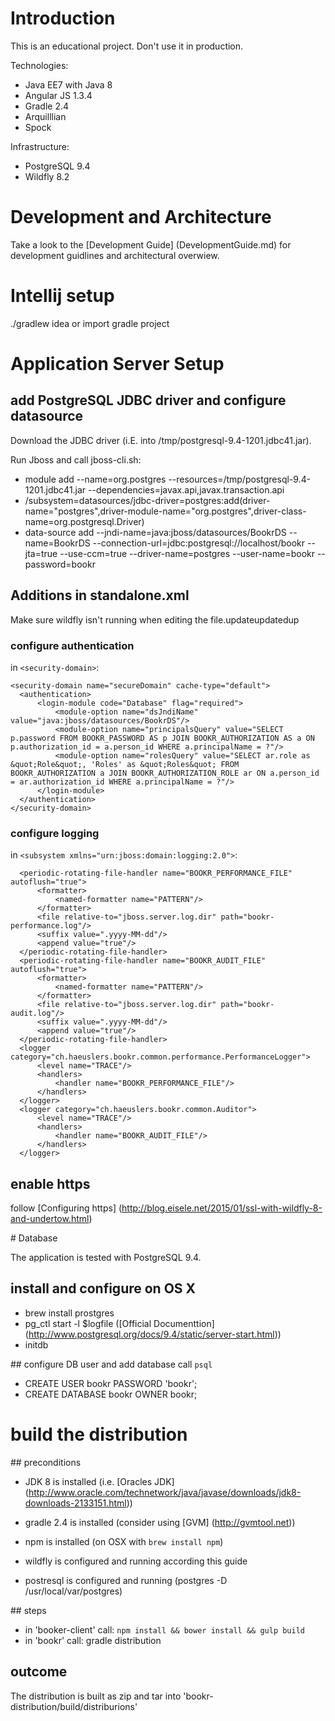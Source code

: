 # Introduction
This is an educational project. Don't use it in production.

Technologies:

- Java EE7 with Java 8
- Angular JS 1.3.4
- Gradle 2.4
- Arquilllian
- Spock

Infrastructure:

- PostgreSQL 9.4
- Wildfly 8.2

# Development and Architecture
Take a look to the [Development Guide] (DevelopmentGuide.md) for development guidlines and architectural overwiew. 

# Intellij setup
./gradlew idea or import gradle project


# Application Server Setup
## add PostgreSQL JDBC driver and configure datasource
Download the JDBC driver (i.E. into /tmp/postgresql-9.4-1201.jdbc41.jar).

Run Jboss and call jboss-cli.sh:

- module add --name=org.postgres --resources=/tmp/postgresql-9.4-1201.jdbc41.jar --dependencies=javax.api,javax.transaction.api
- /subsystem=datasources/jdbc-driver=postgres:add(driver-name="postgres",driver-module-name="org.postgres",driver-class-name=org.postgresql.Driver)
- data-source add --jndi-name=java:jboss/datasources/BookrDS --name=BookrDS --connection-url=jdbc:postgresql://localhost/bookr --jta=true --use-ccm=true --driver-name=postgres --user-name=bookr --password=bookr

## Additions in standalone.xml
Make sure wildfly isn't running when editing the file.updateupdatedup

### configure authentication
in `<security-domain>`:
       
    <security-domain name="secureDomain" cache-type="default">
      <authentication>
          <login-module code="Database" flag="required">
              <module-option name="dsJndiName" value="java:jboss/datasources/BookrDS"/>
              <module-option name="principalsQuery" value="SELECT p.password FROM BOOKR_PASSWORD AS p JOIN BOOKR_AUTHORIZATION AS a ON p.authorization_id = a.person_id WHERE a.principalName = ?"/>
              <module-option name="rolesQuery" value="SELECT ar.role as &quot;Role&quot;, 'Roles' as &quot;Roles&quot; FROM BOOKR_AUTHORIZATION a JOIN BOOKR_AUTHORIZATION_ROLE ar ON a.person_id = ar.authorization_id WHERE a.principalName = ?"/>
          </login-module>
      </authentication>
    </security-domain>

### configure logging
in `<subsystem xmlns="urn:jboss:domain:logging:2.0">`:

      <periodic-rotating-file-handler name="BOOKR_PERFORMANCE_FILE" autoflush="true">
          <formatter>
              <named-formatter name="PATTERN"/>
          </formatter>
          <file relative-to="jboss.server.log.dir" path="bookr-performance.log"/>
          <suffix value=".yyyy-MM-dd"/>
          <append value="true"/>
      </periodic-rotating-file-handler>
      <periodic-rotating-file-handler name="BOOKR_AUDIT_FILE" autoflush="true">
          <formatter>
              <named-formatter name="PATTERN"/>
          </formatter>
          <file relative-to="jboss.server.log.dir" path="bookr-audit.log"/>
          <suffix value=".yyyy-MM-dd"/>
          <append value="true"/>
      </periodic-rotating-file-handler>
      <logger category="ch.haeuslers.bookr.common.performance.PerformanceLogger">
          <level name="TRACE"/>
          <handlers>
              <handler name="BOOKR_PERFORMANCE_FILE"/>
          </handlers>
      </logger>
      <logger category="ch.haeuslers.bookr.common.Auditor">
          <level name="TRACE"/>
          <handlers>
              <handler name="BOOKR_AUDIT_FILE"/>
          </handlers>
      </logger>

## enable https
follow [Configuring https] (http://blog.eisele.net/2015/01/ssl-with-wildfly-8-and-undertow.html)

# Database

The application is tested with PostgreSQL 9.4.


## install and configure on OS X
- brew install prostgres
- pg_ctl start -l $logfile ([Official Documenttion] (http://www.postgresql.org/docs/9.4/static/server-start.html))
- initdb

## configure DB user and add database
call `psql`

- CREATE USER bookr PASSWORD 'bookr';
- CREATE DATABASE bookr OWNER bookr;

# build the distribution

## preconditions
- JDK 8 is installed (i.e. [Oracles JDK] (http://www.oracle.com/technetwork/java/javase/downloads/jdk8-downloads-2133151.html))
- gradle 2.4 is installed (consider using [GVM] (http://gvmtool.net))
- npm is installed (on OSX with `brew install npm`) 


- wildfly is configured and running according this guide
- postresql is configured and running (postgres -D /usr/local/var/postgres)
  
## steps
- in 'booker-client' call: `npm install && bower install && gulp build`
- in 'bookr' call: gradle distribution

## outcome
The distribution is built as zip and tar into 'bookr-distribution/build/distriburions'
